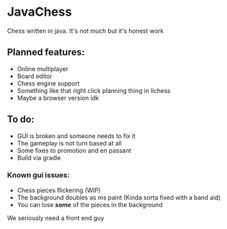 # JavaChess
Chess written in java. It's not much but it's honest work

## Planned features:
  - Online multiplayer
  - Board editor
  - Chess engine support
  - Something like that right click planning thing in lichess
  - Maybe a browser version idk

## To do:
  - GUI is broken and someone needs to fix it 
  - The gameplay is not turn based at all
  - Some fixes to promotion and en passant
  - Build via gradle

### Known gui issues:
  - Chess pieces flickering (WIP)
  - The background doubles as ms paint (Kinda sorta fixed with a band aid)
  - You can lose ***some*** of the pieces in the background

We seriously need a front end guy
